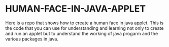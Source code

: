 # HUMAN-FACE-IN-JAVA-APPLET
Here is a repo that shows how to create a human face in java applet.
This is the code that you can use for understanding and learning not only to create and run an applet but to understand the working of java progarm and the various packages in java.
